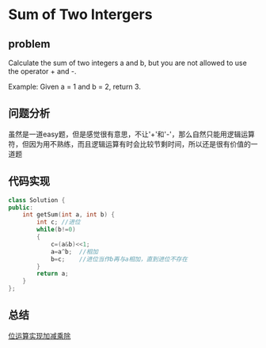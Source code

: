 # Sum of Two Intergers
## problem 
Calculate the sum of two integers a and b, but you are not allowed to use the operator + and -.

Example:
Given a = 1 and b = 2, return 3. 
## 问题分析
虽然是一道easy题，但是感觉很有意思，不让'+'和'-'，那么自然只能用逻辑运算符，但因为用不熟练，而且逻辑运算有时会比较节剩时间，所以还是很有价值的一道题
## 代码实现
```C++
class Solution {
public:
    int getSum(int a, int b) {
        int c; //进位
        while(b!=0)
        {
            c=(a&b)<<1;
            a=a^b;  //相加
            b=c;    //进位当作b再与a相加，直到进位不存在
        }
        return a;
    }
};
```
## 总结
[位运算实现加减乘除](https://blog.csdn.net/itismelzp/article/details/49621741)
